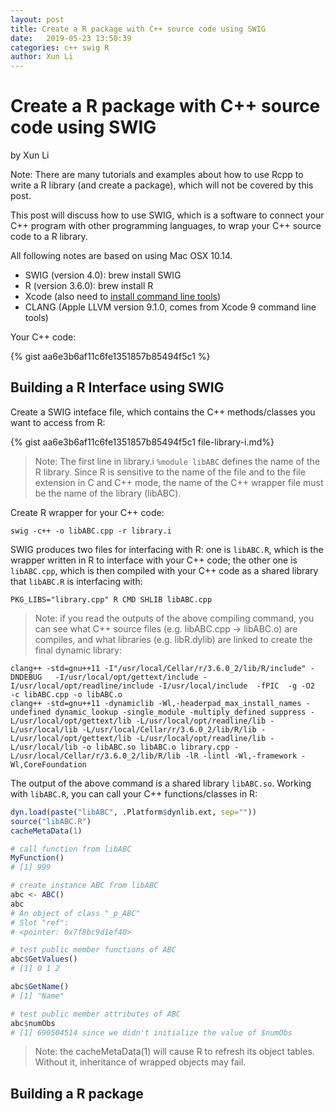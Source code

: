 ```yaml
---
layout: post
title: Create a R package with C++ source code using SWIG
date:   2019-05-23 13:50:39
categories: c++ swig R 
author: Xun Li
---
```


# Create a R package with C++ source code using SWIG

by Xun Li

Note: There are many tutorials and examples about how to use Rcpp to write a R library (and create a package), which will not be covered by this post. 

This post will discuss how to use SWIG, which is a software to connect your C++ program with other programming languages, to wrap your C++ source code to a R library.

All following notes are based on using Mac OSX 10.14.

- SWIG (version 4.0): brew install SWIG
- R (version 3.6.0): brew install R
- Xcode (also need to [install command line tools](http://osxdaily.com/2014/02/12/install-command-line-tools-mac-os-x/))
- CLANG (Apple LLVM version 9.1.0, comes from Xcode 9 command line tools)


Your C++ code:

{% gist aa6e3b6af11c6fe1351857b85494f5c1 %}

## Building a R Interface using SWIG

Create a SWIG inteface file, which contains the C++ methods/classes you want to access from R:

{% gist aa6e3b6af11c6fe1351857b85494f5c1 file-library-i.md%}


> Note: The first line in library.i  `%module libABC` defines the name of the R library. Since R is sensitive to the name of the file and to the file extension in C and C++ mode, the name of the C++ wrapper file must be the name of the library (libABC).

Create R wrapper for your  C++ code:

```Shell
swig -c++ -o libABC.cpp -r library.i
```

SWIG produces two files for interfacing with R: one is `libABC.R`, which is the wrapper written in R to interface with your C++ code; the other one is `libABC.cpp`, which is then compiled with your C++ code as a shared library that `libABC.R` is interfacing with:

```Shell
PKG_LIBS="library.cpp" R CMD SHLIB libABC.cpp
```

> Note: if you read the outputs of the above compiling command, you can see what C++ source files (e.g. libABC.cpp -> libABC.o) are compiles, and what libraries (e.g. libR.dylib) are linked to create the final dynamic library:

```
clang++ -std=gnu++11 -I"/usr/local/Cellar/r/3.6.0_2/lib/R/include" -DNDEBUG   -I/usr/local/opt/gettext/include -I/usr/local/opt/readline/include -I/usr/local/include  -fPIC  -g -O2  -c libABC.cpp -o libABC.o
clang++ -std=gnu++11 -dynamiclib -Wl,-headerpad_max_install_names -undefined dynamic_lookup -single_module -multiply_defined suppress -L/usr/local/opt/gettext/lib -L/usr/local/opt/readline/lib -L/usr/local/lib -L/usr/local/Cellar/r/3.6.0_2/lib/R/lib -L/usr/local/opt/gettext/lib -L/usr/local/opt/readline/lib -L/usr/local/lib -o libABC.so libABC.o library.cpp -L/usr/local/Cellar/r/3.6.0_2/lib/R/lib -lR -lintl -Wl,-framework -Wl,CoreFoundation
```

The output of the above command is a shared library `libABC.so`. Working with `libABC.R`, you can call your C++ functions/classes in R:

```R
dyn.load(paste("libABC", .Platform$dynlib.ext, sep=""))
source("libABC.R")
cacheMetaData(1)

# call function from libABC
MyFunction()
# [1] 999

# create instance ABC from libABC
abc <- ABC()
abc
# An object of class "_p_ABC"
# Slot "ref":
# <pointer: 0x7f8bc9d1ef40>

# test public member functions of ABC
abc$GetValues()
# [1] 0 1 2

abc$GetName()
# [1] "Name"

# test public member attributes of ABC
abc$numObs
# [1] 690504514 since we didn't initialize the value of $numObs
```

> Note: the cacheMetaData(1) will cause R to refresh its object tables. Without it, inheritance of wrapped objects may fail.

## Building a R package


